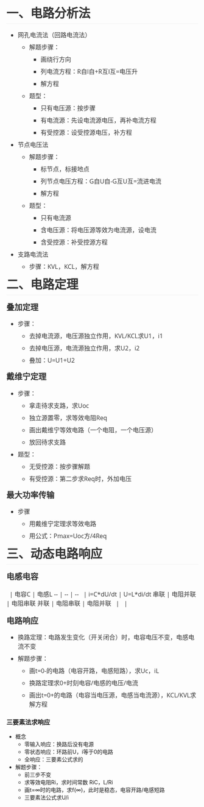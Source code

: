 <html>
<body>
<!--StartFragment--><!DOCTYPE html><h1 cid="n0" mdtype="heading" class="md-end-block md-heading" style="box-sizing: border-box; break-after: avoid-page; break-inside: avoid; orphans: 2; font-size: 2.25em; margin-top: 1rem; margin-bottom: 1rem; position: relative; font-weight: bold; line-height: 1.2; cursor: text; padding-bottom: 0.3em; border-bottom: 1px solid rgb(238, 238, 238); white-space: pre-wrap; color: rgb(51, 51, 51); font-family: &quot;Open Sans&quot;, &quot;Clear Sans&quot;, &quot;Helvetica Neue&quot;, Helvetica, Arial, sans-serif; font-style: normal; font-variant-ligatures: normal; font-variant-caps: normal; letter-spacing: normal; text-align: start; text-indent: 0px; text-transform: none; widows: 2; word-spacing: 0px; -webkit-text-stroke-width: 0px; text-decoration-style: initial; text-decoration-color: initial;"><span md-inline="plain" class="md-plain md-expand" style="box-sizing: border-box;">一、电路分析法</span></h1><ul class="ul-list" cid="n173" mdtype="list" data-mark="-" style="box-sizing: border-box; margin: 0.8em 0px; padding-left: 30px; position: relative; color: rgb(51, 51, 51); font-family: &quot;Open Sans&quot;, &quot;Clear Sans&quot;, &quot;Helvetica Neue&quot;, Helvetica, Arial, sans-serif; font-size: 16px; font-style: normal; font-variant-ligatures: normal; font-variant-caps: normal; font-weight: 400; letter-spacing: normal; orphans: 2; text-align: start; text-indent: 0px; text-transform: none; white-space: normal; widows: 2; word-spacing: 0px; -webkit-text-stroke-width: 0px; text-decoration-style: initial; text-decoration-color: initial;"><li class="md-list-item" cid="n172" mdtype="list_item" style="box-sizing: border-box; margin: 0px; position: relative;"><p cid="n170" mdtype="paragraph" class="md-end-block md-p" style="box-sizing: border-box; line-height: inherit; orphans: 4; margin: 0px 0px 0.5rem; white-space: pre-wrap; position: relative;"><span md-inline="plain" class="md-plain" style="box-sizing: border-box;">网孔电流法（回路电流法）</span></p><ul class="ul-list" cid="n183" mdtype="list" data-mark="-" style="box-sizing: border-box; margin: 0px; padding-left: 30px; position: relative;"><li class="md-list-item" cid="n182" mdtype="list_item" style="box-sizing: border-box; margin: 0px; position: relative;"><p cid="n180" mdtype="paragraph" class="md-end-block md-p" style="box-sizing: border-box; line-height: inherit; orphans: 4; margin: 0px 0px 0.5rem; white-space: pre-wrap; position: relative;"><span md-inline="plain" class="md-plain" style="box-sizing: border-box;">解题步骤：</span></p><ul class="ul-list" cid="n206" mdtype="list" data-mark="-" style="box-sizing: border-box; margin: 0px; padding-left: 30px; position: relative;"><li class="md-list-item" cid="n205" mdtype="list_item" style="box-sizing: border-box; margin: 0px; position: relative;"><p cid="n203" mdtype="paragraph" class="md-end-block md-p" style="box-sizing: border-box; line-height: inherit; orphans: 4; margin: 0px 0px 0.5rem; white-space: pre-wrap; position: relative;"><span md-inline="plain" class="md-plain" style="box-sizing: border-box;">画绕行方向</span></p></li><li class="md-list-item" cid="n209" mdtype="list_item" style="box-sizing: border-box; margin: 0px; position: relative;"><p cid="n207" mdtype="paragraph" class="md-end-block md-p" style="box-sizing: border-box; line-height: inherit; orphans: 4; margin: 0px 0px 0.5rem; white-space: pre-wrap; position: relative;"><span md-inline="plain" class="md-plain" style="box-sizing: border-box;">列电流方程：R自I自+R互I互=电压升</span></p></li><li class="md-list-item" cid="n212" mdtype="list_item" style="box-sizing: border-box; margin: 0px; position: relative;"><p cid="n210" mdtype="paragraph" class="md-end-block md-p" style="box-sizing: border-box; line-height: inherit; orphans: 4; margin: 0px 0px 0.5rem; white-space: pre-wrap; position: relative;"><span md-inline="plain" class="md-plain" style="box-sizing: border-box;">解方程</span></p></li></ul></li><li class="md-list-item" cid="n192" mdtype="list_item" style="box-sizing: border-box; margin: 0px; position: relative;"><p cid="n190" mdtype="paragraph" class="md-end-block md-p" style="box-sizing: border-box; line-height: inherit; orphans: 4; margin: 0px 0px 0.5rem; white-space: pre-wrap; position: relative;"><span md-inline="plain" class="md-plain" style="box-sizing: border-box;">题型：</span></p><ul class="ul-list" cid="n196" mdtype="list" data-mark="-" style="box-sizing: border-box; margin: 0px; padding-left: 30px; position: relative;"><li class="md-list-item" cid="n195" mdtype="list_item" style="box-sizing: border-box; margin: 0px; position: relative;"><p cid="n193" mdtype="paragraph" class="md-end-block md-p" style="box-sizing: border-box; line-height: inherit; orphans: 4; margin: 0px 0px 0.5rem; white-space: pre-wrap; position: relative;"><span md-inline="plain" class="md-plain" style="box-sizing: border-box;">只有电压源：按步骤</span></p></li><li class="md-list-item" cid="n199" mdtype="list_item" style="box-sizing: border-box; margin: 0px; position: relative;"><p cid="n197" mdtype="paragraph" class="md-end-block md-p" style="box-sizing: border-box; line-height: inherit; orphans: 4; margin: 0px 0px 0.5rem; white-space: pre-wrap; position: relative;"><span md-inline="plain" class="md-plain" style="box-sizing: border-box;">有电流源：先设电流源电压，再补电流方程</span></p></li><li class="md-list-item" cid="n215" mdtype="list_item" style="box-sizing: border-box; margin: 0px; position: relative;"><p cid="n213" mdtype="paragraph" class="md-end-block md-p" style="box-sizing: border-box; line-height: inherit; orphans: 4; margin: 0px 0px 0.5rem; white-space: pre-wrap; position: relative;"><span md-inline="plain" class="md-plain" style="box-sizing: border-box;">有受控源：设受控源电压，补方程</span></p></li></ul></li></ul></li><li class="md-list-item" cid="n176" mdtype="list_item" style="box-sizing: border-box; margin: 0px; position: relative;"><p cid="n174" mdtype="paragraph" class="md-end-block md-p" style="box-sizing: border-box; line-height: inherit; orphans: 4; margin: 0px 0px 0.5rem; white-space: pre-wrap; position: relative;"><span md-inline="plain" class="md-plain" style="box-sizing: border-box;">节点电压法</span></p><ul class="ul-list" cid="n219" mdtype="list" data-mark="-" style="box-sizing: border-box; margin: 0px; padding-left: 30px; position: relative;"><li class="md-list-item" cid="n218" mdtype="list_item" style="box-sizing: border-box; margin: 0px; position: relative;"><p cid="n216" mdtype="paragraph" class="md-end-block md-p" style="box-sizing: border-box; line-height: inherit; orphans: 4; margin: 0px 0px 0.5rem; white-space: pre-wrap; position: relative;"><span md-inline="plain" class="md-plain" style="box-sizing: border-box;">解题步骤：</span></p><ul class="ul-list" cid="n227" mdtype="list" data-mark="-" style="box-sizing: border-box; margin: 0px; padding-left: 30px; position: relative;"><li class="md-list-item" cid="n226" mdtype="list_item" style="box-sizing: border-box; margin: 0px; position: relative;"><p cid="n224" mdtype="paragraph" class="md-end-block md-p" style="box-sizing: border-box; line-height: inherit; orphans: 4; margin: 0px 0px 0.5rem; white-space: pre-wrap; position: relative;"><span md-inline="plain" class="md-plain" style="box-sizing: border-box;">标节点，标接地点</span></p></li><li class="md-list-item" cid="n230" mdtype="list_item" style="box-sizing: border-box; margin: 0px; position: relative;"><p cid="n228" mdtype="paragraph" class="md-end-block md-p" style="box-sizing: border-box; line-height: inherit; orphans: 4; margin: 0px 0px 0.5rem; white-space: pre-wrap; position: relative;"><span md-inline="plain" class="md-plain" style="box-sizing: border-box;">列节点电压方程：G自U自-G互U互=流进电流</span></p></li><li class="md-list-item" cid="n233" mdtype="list_item" style="box-sizing: border-box; margin: 0px; position: relative;"><p cid="n231" mdtype="paragraph" class="md-end-block md-p" style="box-sizing: border-box; line-height: inherit; orphans: 4; margin: 0px 0px 0.5rem; white-space: pre-wrap; position: relative;"><span md-inline="plain" class="md-plain" style="box-sizing: border-box;">解方程</span></p></li></ul></li><li class="md-list-item" cid="n236" mdtype="list_item" style="box-sizing: border-box; margin: 0px; position: relative;"><p cid="n237" mdtype="paragraph" class="md-end-block md-p" style="box-sizing: border-box; line-height: inherit; orphans: 4; margin: 0px 0px 0.5rem; white-space: pre-wrap; position: relative;"><span md-inline="plain" class="md-plain" style="box-sizing: border-box;">题型：</span></p><ul class="ul-list" cid="n241" mdtype="list" data-mark="-" style="box-sizing: border-box; margin: 0px; padding-left: 30px; position: relative;"><li class="md-list-item" cid="n240" mdtype="list_item" style="box-sizing: border-box; margin: 0px; position: relative;"><p cid="n238" mdtype="paragraph" class="md-end-block md-p" style="box-sizing: border-box; line-height: inherit; orphans: 4; margin: 0px 0px 0.5rem; white-space: pre-wrap; position: relative;"><span md-inline="plain" class="md-plain" style="box-sizing: border-box;">只有电流源</span></p></li><li class="md-list-item" cid="n244" mdtype="list_item" style="box-sizing: border-box; margin: 0px; position: relative;"><p cid="n242" mdtype="paragraph" class="md-end-block md-p" style="box-sizing: border-box; line-height: inherit; orphans: 4; margin: 0px 0px 0.5rem; white-space: pre-wrap; position: relative;"><span md-inline="plain" class="md-plain" style="box-sizing: border-box;">含电压源：将电压源等效为电流源，设电流</span></p></li><li class="md-list-item" cid="n247" mdtype="list_item" style="box-sizing: border-box; margin: 0px; position: relative;"><p cid="n245" mdtype="paragraph" class="md-end-block md-p" style="box-sizing: border-box; line-height: inherit; orphans: 4; margin: 0px 0px 0.5rem; white-space: pre-wrap; position: relative;"><span md-inline="plain" class="md-plain" style="box-sizing: border-box;">含受控源：补受控源方程</span></p></li></ul></li></ul></li><li class="md-list-item" cid="n179" mdtype="list_item" style="box-sizing: border-box; margin: 0px; position: relative;"><p cid="n177" mdtype="paragraph" class="md-end-block md-p" style="box-sizing: border-box; line-height: inherit; orphans: 4; margin: 0px 0px 0.5rem; white-space: pre-wrap; position: relative;"><span md-inline="plain" class="md-plain" style="box-sizing: border-box;">支路电流法</span></p><ul class="ul-list" cid="n251" mdtype="list" data-mark="-" style="box-sizing: border-box; margin: 0px; padding-left: 30px; position: relative;"><li class="md-list-item" cid="n250" mdtype="list_item" style="box-sizing: border-box; margin: 0px; position: relative;"><p cid="n248" mdtype="paragraph" class="md-end-block md-p" style="box-sizing: border-box; line-height: inherit; orphans: 4; margin: 0px 0px 0.5rem; white-space: pre-wrap; position: relative;"><span md-inline="plain" class="md-plain" style="box-sizing: border-box;">步骤：KVL，KCL，解方程</span></p></li></ul></li></ul><h1 cid="n255" mdtype="heading" class="md-end-block md-heading" style="box-sizing: border-box; break-after: avoid-page; break-inside: avoid; orphans: 2; font-size: 2.25em; margin-top: 1rem; margin-bottom: 1rem; position: relative; font-weight: bold; line-height: 1.2; cursor: text; padding-bottom: 0.3em; border-bottom: 1px solid rgb(238, 238, 238); white-space: pre-wrap; color: rgb(51, 51, 51); font-family: &quot;Open Sans&quot;, &quot;Clear Sans&quot;, &quot;Helvetica Neue&quot;, Helvetica, Arial, sans-serif; font-style: normal; font-variant-ligatures: normal; font-variant-caps: normal; letter-spacing: normal; text-align: start; text-indent: 0px; text-transform: none; widows: 2; word-spacing: 0px; -webkit-text-stroke-width: 0px; text-decoration-style: initial; text-decoration-color: initial;"><span md-inline="plain" class="md-plain" style="box-sizing: border-box;">二、电路定理</span></h1><h3 cid="n258" mdtype="heading" class="md-end-block md-heading" style="box-sizing: border-box; break-after: avoid-page; break-inside: avoid; orphans: 2; font-size: 1.5em; margin-top: 1rem; margin-bottom: 1rem; position: relative; font-weight: bold; line-height: 1.43; cursor: text; white-space: pre-wrap; color: rgb(51, 51, 51); font-family: &quot;Open Sans&quot;, &quot;Clear Sans&quot;, &quot;Helvetica Neue&quot;, Helvetica, Arial, sans-serif; font-style: normal; font-variant-ligatures: normal; font-variant-caps: normal; letter-spacing: normal; text-align: start; text-indent: 0px; text-transform: none; widows: 2; word-spacing: 0px; -webkit-text-stroke-width: 0px; text-decoration-style: initial; text-decoration-color: initial;"><span md-inline="plain" class="md-plain" style="box-sizing: border-box;">叠加定理</span></h3><ul class="ul-list" cid="n268" mdtype="list" data-mark="-" style="box-sizing: border-box; margin: 0.8em 0px; padding-left: 30px; position: relative; color: rgb(51, 51, 51); font-family: &quot;Open Sans&quot;, &quot;Clear Sans&quot;, &quot;Helvetica Neue&quot;, Helvetica, Arial, sans-serif; font-size: 16px; font-style: normal; font-variant-ligatures: normal; font-variant-caps: normal; font-weight: 400; letter-spacing: normal; orphans: 2; text-align: start; text-indent: 0px; text-transform: none; white-space: normal; widows: 2; word-spacing: 0px; -webkit-text-stroke-width: 0px; text-decoration-style: initial; text-decoration-color: initial;"><li class="md-list-item" cid="n267" mdtype="list_item" style="box-sizing: border-box; margin: 0px; position: relative;"><p cid="n262" mdtype="paragraph" class="md-end-block md-p" style="box-sizing: border-box; line-height: inherit; orphans: 4; margin: 0px 0px 0.5rem; white-space: pre-wrap; position: relative;"><span md-inline="plain" class="md-plain" style="box-sizing: border-box;">步骤：</span></p><ul class="ul-list" cid="n272" mdtype="list" data-mark="-" style="box-sizing: border-box; margin: 0px; padding-left: 30px; position: relative;"><li class="md-list-item" cid="n271" mdtype="list_item" style="box-sizing: border-box; margin: 0px; position: relative;"><p cid="n269" mdtype="paragraph" class="md-end-block md-p" style="box-sizing: border-box; line-height: inherit; orphans: 4; margin: 0px 0px 0.5rem; white-space: pre-wrap; position: relative;"><span md-inline="plain" class="md-plain" style="box-sizing: border-box;">去掉电流源，电压源独立作用，KVL/KCL求U1，i1</span></p></li><li class="md-list-item" cid="n275" mdtype="list_item" style="box-sizing: border-box; margin: 0px; position: relative;"><p cid="n273" mdtype="paragraph" class="md-end-block md-p" style="box-sizing: border-box; line-height: inherit; orphans: 4; margin: 0px 0px 0.5rem; white-space: pre-wrap; position: relative;"><span md-inline="plain" class="md-plain" style="box-sizing: border-box;">去掉电压源，电流源独立作用，求U2，i2</span></p></li><li class="md-list-item" cid="n278" mdtype="list_item" style="box-sizing: border-box; margin: 0px; position: relative;"><p cid="n276" mdtype="paragraph" class="md-end-block md-p" style="box-sizing: border-box; line-height: inherit; orphans: 4; margin: 0px 0px 0.5rem; white-space: pre-wrap; position: relative;"><span md-inline="plain" class="md-plain" style="box-sizing: border-box;">叠加：U=U1+U2</span></p></li></ul></li></ul><p cid="n281" mdtype="paragraph" class="md-end-block md-p" style="box-sizing: border-box; line-height: inherit; orphans: 4; margin: 0.8em 0px; white-space: pre-wrap; position: relative; color: rgb(51, 51, 51); font-family: &quot;Open Sans&quot;, &quot;Clear Sans&quot;, &quot;Helvetica Neue&quot;, Helvetica, Arial, sans-serif; font-size: 16px; font-style: normal; font-variant-ligatures: normal; font-variant-caps: normal; font-weight: 400; letter-spacing: normal; text-align: start; text-indent: 0px; text-transform: none; widows: 2; word-spacing: 0px; -webkit-text-stroke-width: 0px; text-decoration-style: initial; text-decoration-color: initial;"></p><h3 cid="n283" mdtype="heading" class="md-end-block md-heading" style="box-sizing: border-box; break-after: avoid-page; break-inside: avoid; orphans: 2; font-size: 1.5em; margin-top: 1rem; margin-bottom: 1rem; position: relative; font-weight: bold; line-height: 1.43; cursor: text; white-space: pre-wrap; color: rgb(51, 51, 51); font-family: &quot;Open Sans&quot;, &quot;Clear Sans&quot;, &quot;Helvetica Neue&quot;, Helvetica, Arial, sans-serif; font-style: normal; font-variant-ligatures: normal; font-variant-caps: normal; letter-spacing: normal; text-align: start; text-indent: 0px; text-transform: none; widows: 2; word-spacing: 0px; -webkit-text-stroke-width: 0px; text-decoration-style: initial; text-decoration-color: initial;"><span md-inline="plain" class="md-plain" style="box-sizing: border-box;">戴维宁定理</span></h3><ul class="ul-list" cid="n290" mdtype="list" data-mark="-" style="box-sizing: border-box; margin: 0.8em 0px; padding-left: 30px; position: relative; color: rgb(51, 51, 51); font-family: &quot;Open Sans&quot;, &quot;Clear Sans&quot;, &quot;Helvetica Neue&quot;, Helvetica, Arial, sans-serif; font-size: 16px; font-style: normal; font-variant-ligatures: normal; font-variant-caps: normal; font-weight: 400; letter-spacing: normal; orphans: 2; text-align: start; text-indent: 0px; text-transform: none; white-space: normal; widows: 2; word-spacing: 0px; -webkit-text-stroke-width: 0px; text-decoration-style: initial; text-decoration-color: initial;"><li class="md-list-item" cid="n289" mdtype="list_item" style="box-sizing: border-box; margin: 0px; position: relative;"><p cid="n285" mdtype="paragraph" class="md-end-block md-p" style="box-sizing: border-box; line-height: inherit; orphans: 4; margin: 0px 0px 0.5rem; white-space: pre-wrap; position: relative;"><span md-inline="plain" class="md-plain" style="box-sizing: border-box;">步骤：</span></p><ul class="ul-list" cid="n294" mdtype="list" data-mark="-" style="box-sizing: border-box; margin: 0px; padding-left: 30px; position: relative;"><li class="md-list-item" cid="n293" mdtype="list_item" style="box-sizing: border-box; margin: 0px; position: relative;"><p cid="n291" mdtype="paragraph" class="md-end-block md-p" style="box-sizing: border-box; line-height: inherit; orphans: 4; margin: 0px 0px 0.5rem; white-space: pre-wrap; position: relative;"><span md-inline="plain" class="md-plain" style="box-sizing: border-box;">拿走待求支路，求Uoc</span></p></li><li class="md-list-item" cid="n297" mdtype="list_item" style="box-sizing: border-box; margin: 0px; position: relative;"><p cid="n295" mdtype="paragraph" class="md-end-block md-p" style="box-sizing: border-box; line-height: inherit; orphans: 4; margin: 0px 0px 0.5rem; white-space: pre-wrap; position: relative;"><span md-inline="plain" class="md-plain" style="box-sizing: border-box;">独立源置零，求等效电阻Req</span></p></li><li class="md-list-item" cid="n300" mdtype="list_item" style="box-sizing: border-box; margin: 0px; position: relative;"><p cid="n298" mdtype="paragraph" class="md-end-block md-p" style="box-sizing: border-box; line-height: inherit; orphans: 4; margin: 0px 0px 0.5rem; white-space: pre-wrap; position: relative;"><span md-inline="plain" class="md-plain" style="box-sizing: border-box;">画出戴维宁等效电路（一个电阻，一个电压源）</span></p></li><li class="md-list-item" cid="n303" mdtype="list_item" style="box-sizing: border-box; margin: 0px; position: relative;"><p cid="n301" mdtype="paragraph" class="md-end-block md-p" style="box-sizing: border-box; line-height: inherit; orphans: 4; margin: 0px 0px 0.5rem; white-space: pre-wrap; position: relative;"><span md-inline="plain" class="md-plain" style="box-sizing: border-box;">放回待求支路</span></p></li></ul></li><li class="md-list-item" cid="n306" mdtype="list_item" style="box-sizing: border-box; margin: 0px; position: relative;"><p cid="n307" mdtype="paragraph" class="md-end-block md-p" style="box-sizing: border-box; line-height: inherit; orphans: 4; margin: 0px 0px 0.5rem; white-space: pre-wrap; position: relative;"><span md-inline="plain" class="md-plain" style="box-sizing: border-box;">题型：</span></p><ul class="ul-list" cid="n311" mdtype="list" data-mark="-" style="box-sizing: border-box; margin: 0px; padding-left: 30px; position: relative;"><li class="md-list-item" cid="n310" mdtype="list_item" style="box-sizing: border-box; margin: 0px; position: relative;"><p cid="n308" mdtype="paragraph" class="md-end-block md-p" style="box-sizing: border-box; line-height: inherit; orphans: 4; margin: 0px 0px 0.5rem; white-space: pre-wrap; position: relative;"><span md-inline="plain" class="md-plain" style="box-sizing: border-box;">无受控源：按步骤解题</span></p></li><li class="md-list-item" cid="n314" mdtype="list_item" style="box-sizing: border-box; margin: 0px; position: relative;"><p cid="n312" mdtype="paragraph" class="md-end-block md-p" style="box-sizing: border-box; line-height: inherit; orphans: 4; margin: 0px 0px 0.5rem; white-space: pre-wrap; position: relative;"><span md-inline="plain" class="md-plain" style="box-sizing: border-box;">有受控源：第二步求Req时，外加电压</span></p></li></ul></li></ul><p cid="n317" mdtype="paragraph" class="md-end-block md-p" style="box-sizing: border-box; line-height: inherit; orphans: 4; margin: 0.8em 0px; white-space: pre-wrap; position: relative; color: rgb(51, 51, 51); font-family: &quot;Open Sans&quot;, &quot;Clear Sans&quot;, &quot;Helvetica Neue&quot;, Helvetica, Arial, sans-serif; font-size: 16px; font-style: normal; font-variant-ligatures: normal; font-variant-caps: normal; font-weight: 400; letter-spacing: normal; text-align: start; text-indent: 0px; text-transform: none; widows: 2; word-spacing: 0px; -webkit-text-stroke-width: 0px; text-decoration-style: initial; text-decoration-color: initial;"></p><h3 class="md-end-block md-heading" mdtype="heading" cid="n319" style="box-sizing: border-box; break-after: avoid-page; break-inside: avoid; orphans: 2; font-size: 1.5em; margin-top: 1rem; margin-bottom: 1rem; position: relative; font-weight: bold; line-height: 1.43; cursor: text; white-space: pre-wrap; color: rgb(51, 51, 51); font-family: &quot;Open Sans&quot;, &quot;Clear Sans&quot;, &quot;Helvetica Neue&quot;, Helvetica, Arial, sans-serif; font-style: normal; font-variant-ligatures: normal; font-variant-caps: normal; letter-spacing: normal; text-align: start; text-indent: 0px; text-transform: none; widows: 2; word-spacing: 0px; -webkit-text-stroke-width: 0px; text-decoration-style: initial; text-decoration-color: initial;"><span class="md-plain" md-inline="plain" style="box-sizing: border-box;">最大功率传输</span></h3><ul class="ul-list" cid="n324" mdtype="list" data-mark="-" style="box-sizing: border-box; margin: 0.8em 0px; padding-left: 30px; position: relative; color: rgb(51, 51, 51); font-family: &quot;Open Sans&quot;, &quot;Clear Sans&quot;, &quot;Helvetica Neue&quot;, Helvetica, Arial, sans-serif; font-size: 16px; font-style: normal; font-variant-ligatures: normal; font-variant-caps: normal; font-weight: 400; letter-spacing: normal; orphans: 2; text-align: start; text-indent: 0px; text-transform: none; white-space: normal; widows: 2; word-spacing: 0px; -webkit-text-stroke-width: 0px; text-decoration-style: initial; text-decoration-color: initial;"><li class="md-list-item" cid="n323" mdtype="list_item" style="box-sizing: border-box; margin: 0px; position: relative;"><p cid="n321" mdtype="paragraph" class="md-end-block md-p" style="box-sizing: border-box; line-height: inherit; orphans: 4; margin: 0px 0px 0.5rem; white-space: pre-wrap; position: relative;"><span md-inline="plain" class="md-plain" style="box-sizing: border-box;">步骤</span></p><ul class="ul-list" cid="n328" mdtype="list" data-mark="-" style="box-sizing: border-box; margin: 0px; padding-left: 30px; position: relative;"><li class="md-list-item" cid="n327" mdtype="list_item" style="box-sizing: border-box; margin: 0px; position: relative;"><p cid="n325" mdtype="paragraph" class="md-end-block md-p" style="box-sizing: border-box; line-height: inherit; orphans: 4; margin: 0px 0px 0.5rem; white-space: pre-wrap; position: relative;"><span md-inline="plain" class="md-plain" style="box-sizing: border-box;">用戴维宁定理求等效电路</span></p></li><li class="md-list-item" cid="n331" mdtype="list_item" style="box-sizing: border-box; margin: 0px; position: relative;"><p cid="n329" mdtype="paragraph" class="md-end-block md-p" style="box-sizing: border-box; line-height: inherit; orphans: 4; margin: 0px 0px 0.5rem; white-space: pre-wrap; position: relative;"><span md-inline="plain" class="md-plain" style="box-sizing: border-box;">用公式：Pmax=Uoc方/4Req</span></p></li></ul></li></ul><p cid="n334" mdtype="paragraph" class="md-end-block md-p" style="box-sizing: border-box; line-height: inherit; orphans: 4; margin: 0.8em 0px; white-space: pre-wrap; position: relative; color: rgb(51, 51, 51); font-family: &quot;Open Sans&quot;, &quot;Clear Sans&quot;, &quot;Helvetica Neue&quot;, Helvetica, Arial, sans-serif; font-size: 16px; font-style: normal; font-variant-ligatures: normal; font-variant-caps: normal; font-weight: 400; letter-spacing: normal; text-align: start; text-indent: 0px; text-transform: none; widows: 2; word-spacing: 0px; -webkit-text-stroke-width: 0px; text-decoration-style: initial; text-decoration-color: initial;"></p><h1 class="md-end-block md-heading" mdtype="heading" cid="n336" style="box-sizing: border-box; break-after: avoid-page; break-inside: avoid; orphans: 2; font-size: 2.25em; margin-top: 1rem; margin-bottom: 1rem; position: relative; font-weight: bold; line-height: 1.2; cursor: text; padding-bottom: 0.3em; border-bottom: 1px solid rgb(238, 238, 238); white-space: pre-wrap; color: rgb(51, 51, 51); font-family: &quot;Open Sans&quot;, &quot;Clear Sans&quot;, &quot;Helvetica Neue&quot;, Helvetica, Arial, sans-serif; font-style: normal; font-variant-ligatures: normal; font-variant-caps: normal; letter-spacing: normal; text-align: start; text-indent: 0px; text-transform: none; widows: 2; word-spacing: 0px; -webkit-text-stroke-width: 0px; text-decoration-style: initial; text-decoration-color: initial;"><span class="md-plain" md-inline="plain" style="box-sizing: border-box;">三、动态电路响应</span></h1><h3 class="md-end-block md-heading" mdtype="heading" cid="n338" style="box-sizing: border-box; break-after: avoid-page; break-inside: avoid; orphans: 2; font-size: 1.5em; margin-top: 1rem; margin-bottom: 1rem; position: relative; font-weight: bold; line-height: 1.43; cursor: text; white-space: pre-wrap; color: rgb(51, 51, 51); font-family: &quot;Open Sans&quot;, &quot;Clear Sans&quot;, &quot;Helvetica Neue&quot;, Helvetica, Arial, sans-serif; font-style: normal; font-variant-ligatures: normal; font-variant-caps: normal; letter-spacing: normal; text-align: start; text-indent: 0px; text-transform: none; widows: 2; word-spacing: 0px; -webkit-text-stroke-width: 0px; text-decoration-style: initial; text-decoration-color: initial;"><span class="md-plain" md-inline="plain" style="box-sizing: border-box;">电感电容</span></h3><figure class="md-table-fig" cid="n345" mdtype="table" style="box-sizing: border-box; margin: 1.2em 0px; overflow-x: auto; max-width: calc(100% + 16px); padding: 0px; cursor: default; color: rgb(51, 51, 51); font-family: &quot;Open Sans&quot;, &quot;Clear Sans&quot;, &quot;Helvetica Neue&quot;, Helvetica, Arial, sans-serif; font-size: 16px; font-style: normal; font-variant-ligatures: normal; font-variant-caps: normal; font-weight: 400; letter-spacing: normal; orphans: 2; text-align: start; text-indent: 0px; text-transform: none; white-space: normal; widows: 2; word-spacing: 0px; -webkit-text-stroke-width: 0px; text-decoration-style: initial; text-decoration-color: initial;">
  | 电容C | 电感L
-- | -- | --
  | i=C*dU/dt | U=L*di/dt
串联 | 电阻并联 | 电阻串联
并联 | 电阻串联 | 电阻并联
  |   |  

</figure><p cid="n366" mdtype="paragraph" class="md-end-block md-p" style="box-sizing: border-box; line-height: inherit; orphans: 4; margin: 0.8em 0px; white-space: pre-wrap; position: relative; color: rgb(51, 51, 51); font-family: &quot;Open Sans&quot;, &quot;Clear Sans&quot;, &quot;Helvetica Neue&quot;, Helvetica, Arial, sans-serif; font-size: 16px; font-style: normal; font-variant-ligatures: normal; font-variant-caps: normal; font-weight: 400; letter-spacing: normal; text-align: start; text-indent: 0px; text-transform: none; widows: 2; word-spacing: 0px; -webkit-text-stroke-width: 0px; text-decoration-style: initial; text-decoration-color: initial;"></p><p cid="n368" mdtype="paragraph" class="md-end-block md-p" style="box-sizing: border-box; line-height: inherit; orphans: 4; margin: 0.8em 0px; white-space: pre-wrap; position: relative; color: rgb(51, 51, 51); font-family: &quot;Open Sans&quot;, &quot;Clear Sans&quot;, &quot;Helvetica Neue&quot;, Helvetica, Arial, sans-serif; font-size: 16px; font-style: normal; font-variant-ligatures: normal; font-variant-caps: normal; font-weight: 400; letter-spacing: normal; text-align: start; text-indent: 0px; text-transform: none; widows: 2; word-spacing: 0px; -webkit-text-stroke-width: 0px; text-decoration-style: initial; text-decoration-color: initial;"></p><h3 class="md-end-block md-heading" mdtype="heading" cid="n370" style="box-sizing: border-box; break-after: avoid-page; break-inside: avoid; orphans: 2; font-size: 1.5em; margin-top: 1rem; margin-bottom: 1rem; position: relative; font-weight: bold; line-height: 1.43; cursor: text; white-space: pre-wrap; color: rgb(51, 51, 51); font-family: &quot;Open Sans&quot;, &quot;Clear Sans&quot;, &quot;Helvetica Neue&quot;, Helvetica, Arial, sans-serif; font-style: normal; font-variant-ligatures: normal; font-variant-caps: normal; letter-spacing: normal; text-align: start; text-indent: 0px; text-transform: none; widows: 2; word-spacing: 0px; -webkit-text-stroke-width: 0px; text-decoration-style: initial; text-decoration-color: initial;"><span class="md-plain" md-inline="plain" style="box-sizing: border-box;">电路响应</span></h3><ul class="ul-list" cid="n375" mdtype="list" data-mark="-" style="box-sizing: border-box; margin: 0.8em 0px 0px; padding-left: 30px; position: relative; color: rgb(51, 51, 51); font-family: &quot;Open Sans&quot;, &quot;Clear Sans&quot;, &quot;Helvetica Neue&quot;, Helvetica, Arial, sans-serif; font-size: 16px; font-style: normal; font-variant-ligatures: normal; font-variant-caps: normal; font-weight: 400; letter-spacing: normal; orphans: 2; text-align: start; text-indent: 0px; text-transform: none; white-space: normal; widows: 2; word-spacing: 0px; -webkit-text-stroke-width: 0px; text-decoration-style: initial; text-decoration-color: initial;"><li class="md-list-item" cid="n374" mdtype="list_item" style="box-sizing: border-box; margin: 0px; position: relative;"><p cid="n372" mdtype="paragraph" class="md-end-block md-p" style="box-sizing: border-box; line-height: inherit; orphans: 4; margin: 0px 0px 0.5rem; white-space: pre-wrap; position: relative;"><span md-inline="plain" class="md-plain" style="box-sizing: border-box;">换路定理：电路发生变化（开关闭合）时，电容电压不变，电感电流不变</span></p></li><li class="md-list-item md-focus-container" cid="n378" mdtype="list_item" style="box-sizing: border-box; margin: 0px; position: relative;"><p cid="n376" mdtype="paragraph" class="md-end-block md-p md-focus" style="box-sizing: border-box; line-height: inherit; orphans: 4; margin: 0px 0px 0.5rem; white-space: pre-wrap; position: relative;"><span md-inline="plain" class="md-plain md-expand" style="box-sizing: border-box;">解题步骤：</span></p><ul class="ul-list" cid="n382" mdtype="list" data-mark="-" style="box-sizing: border-box; margin: 0px; padding-left: 30px; position: relative;"><li class="md-list-item" cid="n381" mdtype="list_item" style="box-sizing: border-box; margin: 0px; position: relative;"><p cid="n379" mdtype="paragraph" class="md-end-block md-p" style="box-sizing: border-box; line-height: inherit; orphans: 4; margin: 0px 0px 0.5rem; white-space: pre-wrap; position: relative;"><span md-inline="plain" class="md-plain" style="box-sizing: border-box;">画t=0-的电路（电容开路，电感短路），求Uc，iL</span></p></li><li class="md-list-item" cid="n385" mdtype="list_item" style="box-sizing: border-box; margin: 0px; position: relative;"><p cid="n383" mdtype="paragraph" class="md-end-block md-p" style="box-sizing: border-box; line-height: inherit; orphans: 4; margin: 0px 0px 0.5rem; white-space: pre-wrap; position: relative;"><span md-inline="plain" class="md-plain" style="box-sizing: border-box;">换路定理求0+时刻电容/电感的电压/电流</span></p></li><li class="md-list-item" cid="n388" mdtype="list_item" style="box-sizing: border-box; margin: 0px; position: relative;"><p cid="n386" mdtype="paragraph" class="md-end-block md-p" style="box-sizing: border-box; line-height: inherit; orphans: 4; margin: 0px 0px 0.5rem; white-space: pre-wrap; position: relative;"><span md-inline="plain" class="md-plain md-expand" style="box-sizing: border-box;">画出t=0+的电路（电容当电压源，电感当电流源），KCL/KVL求解方程</span></p></li></ul></li></ul><!--EndFragment-->
</body>
</html>

### 三要素法求响应

- 概念
  - 零输入响应：换路后没有电源
  - 零状态响应：环路前U，i等于0的电路
  - 全响应：三要素公式求的
- 解题步骤：
  - 前三步不变
  - 求等效电阻Ri，求时间常数 RiC，L/Ri
  - 画t=∞时的电路，求f(∞)，此时是稳态，电容开路/电感短路
  - 三要素法公式求U/i

